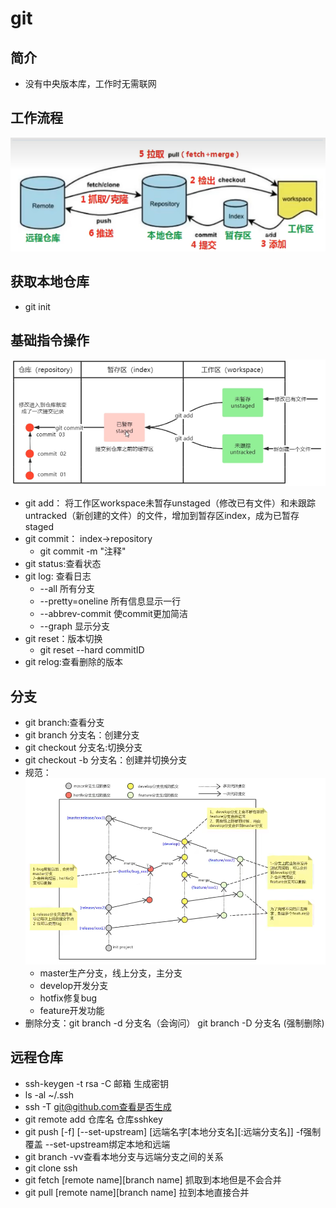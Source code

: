 # git
## 简介
- 没有中央版本库，工作时无需联网
## 工作流程
![Alt text](image.png)
## 获取本地仓库
- git init
## 基础指令操作
![Alt text](image-1.png)
- git add： 将工作区workspace未暂存unstaged（修改已有文件）和未跟踪untracked（新创建的文件）的文件，增加到暂存区index，成为已暂存staged
- git commit： index->repository
  - git commit -m "注释"
- git status:查看状态
- git log: 查看日志
  - --all 所有分支
  - --pretty=oneline 所有信息显示一行
  - --abbrev-commit 使commit更加简洁
  - --graph 显示分支
- git reset：版本切换
  - git reset --hard commitID
- git relog:查看删除的版本
## 分支
- git branch:查看分支
- git branch 分支名：创建分支
- git checkout 分支名:切换分支
- git checkout -b 分支名：创建并切换分支
- 规范：
  ![Alt text](image-2.png)
  - master生产分支，线上分支，主分支
  - develop开发分支
  - hotfix修复bug
  - feature开发功能
- 删除分支：git branch -d 分支名（会询问） git branch -D 分支名 (强制删除)
## 远程仓库
- ssh-keygen -t rsa -C 邮箱 生成密钥
- ls -al ~/.ssh
- ssh -T git@github.com查看是否生成
- git remote add 仓库名 仓库sshkey
- git push [-f] [--set-upstream] [远端名字[本地分支名][:远端分支名]] -f强制覆盖  --set-upstream绑定本地和远端
- git branch -vv查看本地分支与远端分支之间的关系
- git clone ssh
- git fetch [remote name][branch name] 抓取到本地但是不会合并
- git pull [remote name][branch name] 拉到本地直接合并